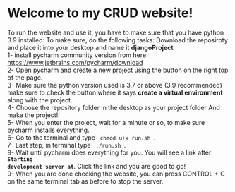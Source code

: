 # Welcome to my CRUD website! 
To run the website and use it, you have to make sure that you have python 3.9 installed:
To make sure, do the following tasks:
Download the reposiroty and place it into your desktop and name it <b>djangoProject</b> <br>
1- install pycharm community version from here: https://www.jetbrains.com/pycharm/download <br>
2- Open pycharm and create a new project using the button on the right top of the page.<br>
3- Make sure the python version used is 3.7 or above (3.9 recommended) make sure to check the button where it says <b>create a virtual environment</b> along with the project.<br>
4- Choose the repository folder in the desktop as your project folder And make the project!!<br>
5- When you enter the project, wait for a minute or so, to make sure pycharm installs everything.<br>
6- Go to the terminal and type <code> chmod u+x run.sh </code>.<br>
7- Last step, in terminal type <code> ./run.sh </code>. <br>
8- Wait until pycharm does everything for you. You will see a link after <b><code>Starting development server at</b></code>. Click the link and you are good to go!<br>
9- When you are done checking the website, you can press CONTROL + C on the same terminal tab as before to stop the server.
